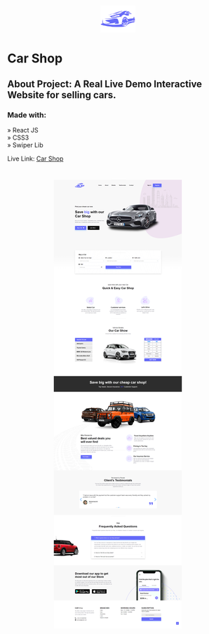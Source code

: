<div align='center'><img style="width:16%" src='./public/logo.png'/></div>

# Car Shop

## About Project: A Real Live Demo Interactive Website for selling cars.

### Made with:

» React JS <br>
» CSS3 <br>
» Swiper Lib <br>

Live Link: <a href="https://ahmedehab-sg.github.io/car-shop/">Car Shop</a>

<h1 align="center" >
<img src="./public/img/car-shop.img.png" alt="car-shop-cover">
</h1>
